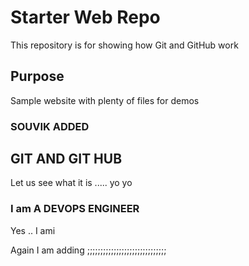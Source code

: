 # Starter Web Repo

This repository is for showing how Git and GitHub work

## Purpose

Sample website with plenty of files for demos

### SOUVIK ADDED


## GIT AND GIT HUB

Let us see what it is .....  yo yo


### I am A DEVOPS ENGINEER

Yes .. I ami

Again I am adding ;;;;;;;;;;;;;;;;;;;;;;;;;;;;;;
